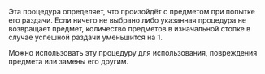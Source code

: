 Эта процедура определяет, что произойдёт с предметом при попытке его раздачи. Если ничего не выбрано либо указанная процедура не возвращает предмет, количество предметов в изначальной стопке в случае успешной раздачи уменьшится на 1.

Можно использовать эту процедуру для использования, повреждения предмета или замены его другим.
